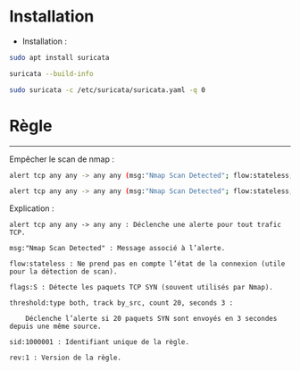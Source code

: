 
# Installation

* Installation : 
````bash
sudo apt install suricata

suricata --build-info

sudo suricata -c /etc/suricata/suricata.yaml -q 0
````

# Règle

--- 
Empêcher le scan de nmap :

```bash
alert tcp any any -> any any (msg:"Nmap Scan Detected"; flow:stateless; flags:S; threshold:type both, track by_src, count 20, seconds 3; sid:1000001; rev:1;)

alert tcp any any -> any any (msg:"Nmap Scan Detected"; flow:stateless; flags:S; threshold:type both, track by_src, count 20, seconds 3; sid:1000001; rev:1;)
```


Explication :

    alert tcp any any -> any any : Déclenche une alerte pour tout trafic TCP.

    msg:"Nmap Scan Detected" : Message associé à l’alerte.

    flow:stateless : Ne prend pas en compte l’état de la connexion (utile pour la détection de scan).

    flags:S : Détecte les paquets TCP SYN (souvent utilisés par Nmap).

    threshold:type both, track by_src, count 20, seconds 3 :

        Déclenche l’alerte si 20 paquets SYN sont envoyés en 3 secondes depuis une même source.

    sid:1000001 : Identifiant unique de la règle.

    rev:1 : Version de la règle.